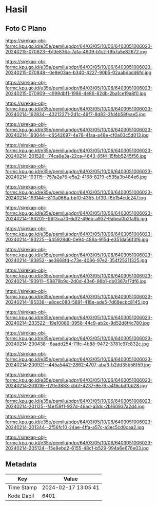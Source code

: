# Hasil

## Foto C Plano

https://sirekap-obj-formc.kpu.go.id/e35e/pemilu/pdpr/64/03/05/10/06/6403051006023-20240215-070823--b13e836a-7afa-4909-b1c2-f9b7a5e82672.jpg

https://sirekap-obj-formc.kpu.go.id/e35e/pemilu/pdpr/64/03/05/10/06/6403051006023-20240215-070848--0e8e03ae-b340-4227-90b5-02aabdadd6fd.jpg

https://sirekap-obj-formc.kpu.go.id/e35e/pemilu/pdpr/64/03/05/10/06/6403051006023-20240215-070909--c999dbf1-1986-4e86-82db-2ba1ce19a8f0.jpg

https://sirekap-obj-formc.kpu.go.id/e35e/pemilu/pdpr/64/03/05/10/06/6403051006023-20240214-192834--43212271-2d1c-49f7-8d82-3fd4b58feae5.jpg

https://sirekap-obj-formc.kpu.go.id/e35e/pemilu/pdpr/64/03/05/10/06/6403051006023-20240214-193044--c6542697-4e78-41aa-a48e-cf0a03c5d013.jpg

https://sirekap-obj-formc.kpu.go.id/e35e/pemilu/pdpr/64/03/05/10/06/6403051006023-20240214-201526--74ca6e3a-22ca-4643-85f4-15fbb5245f56.jpg

https://sirekap-obj-formc.kpu.go.id/e35e/pemilu/pdpr/64/03/05/10/06/6403051006023-20240214-193115--757a2a76-e5a2-4168-8219-c535a3b484e6.jpg

https://sirekap-obj-formc.kpu.go.id/e35e/pemilu/pdpr/64/03/05/10/06/6403051006023-20240214-193144--810a066a-bbf0-4355-bf30-f6b154cdc247.jpg

https://sirekap-obj-formc.kpu.go.id/e35e/pemilu/pdpr/64/03/05/10/06/6403051006023-20240214-193201--96f3ca70-6df2-49eb-a937-9abea0b2fa9b.jpg

https://sirekap-obj-formc.kpu.go.id/e35e/pemilu/pdpr/64/03/05/10/06/6403051006023-20240214-193225--645928d0-0e94-489a-915d-e351da56f3f6.jpg

https://sirekap-obj-formc.kpu.go.id/e35e/pemilu/pdpr/64/03/05/10/06/6403051006023-20240214-193852--ae3668fd-c73e-4066-97e2-354f25211325.jpg

https://sirekap-obj-formc.kpu.go.id/e35e/pemilu/pdpr/64/03/05/10/06/6403051006023-20240214-193911--58879b9d-2d0d-43e6-98b1-db0367af7df6.jpg

https://sirekap-obj-formc.kpu.go.id/e35e/pemilu/pdpr/64/03/05/10/06/6403051006023-20240214-195338--e8cec080-5891-418e-ade5-7d68ecbc8145.jpg

https://sirekap-obj-formc.kpu.go.id/e35e/pemilu/pdpr/64/03/05/10/06/6403051006023-20240214-233522--19e10089-0958-44c9-ab2c-9d52d8f4c780.jpg

https://sirekap-obj-formc.kpu.go.id/e35e/pemilu/pdpr/64/03/05/10/06/6403051006023-20240214-200438--6aadd254-71fc-4b88-9472-3781c97c832c.jpg

https://sirekap-obj-formc.kpu.go.id/e35e/pemilu/pdpr/64/03/05/10/06/6403051006023-20240214-200921--445a5442-2862-4707-aba3-b2dd35b58f59.jpg

https://sirekap-obj-formc.kpu.go.id/e35e/pemilu/pdpr/64/03/05/10/06/6403051006023-20240214-201016--f20e3883-cbb1-4237-9e79-a416cbdf0b28.jpg

https://sirekap-obj-formc.kpu.go.id/e35e/pemilu/pdpr/64/03/05/10/06/6403051006023-20240214-201125--f4e159f1-937d-46ad-a3dc-2b160937a2d4.jpg

https://sirekap-obj-formc.kpu.go.id/e35e/pemilu/pdpr/64/03/05/10/06/6403051006023-20240214-201344--2f56fc10-24ae-4ffa-a57c-a3ec5cd0caa2.jpg

https://sirekap-obj-formc.kpu.go.id/e35e/pemilu/pdpr/64/03/05/10/06/6403051006023-20240214-205124--15e8ebd2-6155-48c1-b529-994a6e676e03.jpg


## Metadata

| Key        | Value               |
| ---------- | ------------------- |
| Time Stamp | 2024-02-17 13:05:41 |
| Kode Dapil | 6401                |



